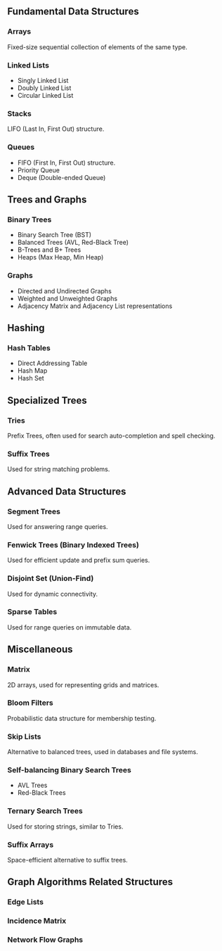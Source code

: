 ## Fundamental Data Structures

### Arrays

Fixed-size sequential collection of elements of the same type.

### Linked Lists

- Singly Linked List
- Doubly Linked List
- Circular Linked List

### Stacks

LIFO (Last In, First Out) structure.

### Queues

- FIFO (First In, First Out) structure.
- Priority Queue
- Deque (Double-ended Queue)

## Trees and Graphs

### Binary Trees

- Binary Search Tree (BST)
- Balanced Trees (AVL, Red-Black Tree)
- B-Trees and B+ Trees
- Heaps (Max Heap, Min Heap)

### Graphs

- Directed and Undirected Graphs
- Weighted and Unweighted Graphs
- Adjacency Matrix and Adjacency List representations

## Hashing

### Hash Tables

- Direct Addressing Table
- Hash Map
- Hash Set

## Specialized Trees

### Tries

Prefix Trees, often used for search auto-completion and spell checking.

### Suffix Trees

Used for string matching problems.

## Advanced Data Structures

### Segment Trees

Used for answering range queries.

### Fenwick Trees (Binary Indexed Trees)

Used for efficient update and prefix sum queries.

### Disjoint Set (Union-Find)

Used for dynamic connectivity.

### Sparse Tables

Used for range queries on immutable data.

## Miscellaneous

### Matrix

2D arrays, used for representing grids and matrices.

### Bloom Filters

Probabilistic data structure for membership testing.

### Skip Lists

Alternative to balanced trees, used in databases and file systems.

### Self-balancing Binary Search Trees

- AVL Trees
- Red-Black Trees

### Ternary Search Trees

Used for storing strings, similar to Tries.

### Suffix Arrays

Space-efficient alternative to suffix trees.

## Graph Algorithms Related Structures

### Edge Lists

### Incidence Matrix

### Network Flow Graphs
